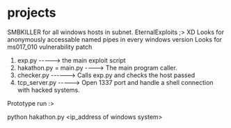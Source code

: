 # projects
SMBKILLER  for all windows hosts in subnet. EternalExploits ;> XD
Looks for anonymously accessable named pipes in every windows version
Looks for ms017_010 vulnerability patch

1. exp.py -----> the main exploit script
2. hakathon.py = main.py ----> The main program caller.
3. checker.py ------> Calls exp.py and checks the host passed
4. tcp_server.py -----> Open 1337 port and handle a shell connection with hacked systems.

Prototype run :>

python hakathon.py <ip_address of windows system>